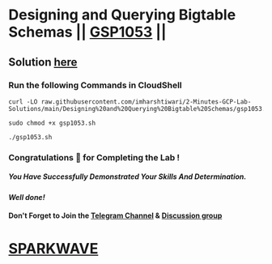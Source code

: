 # Designing and Querying Bigtable Schemas || [GSP1053](https://www.cloudskillsboost.google/focuses/58496?parent=catalog) ||

## Solution [here](https://youtu.be/e4qb0jg6Wdc)

### Run the following Commands in CloudShell

```
curl -LO raw.githubusercontent.com/imharshtiwari/2-Minutes-GCP-Lab-Solutions/main/Designing%20and%20Querying%20Bigtable%20Schemas/gsp1053.sh

sudo chmod +x gsp1053.sh

./gsp1053.sh
```

### Congratulations 🎉 for Completing the Lab !

##### *You Have Successfully Demonstrated Your Skills And Determination.*

#### *Well done!*

#### Don't Forget to Join the [Telegram Channel](https://t.me/sparkwave.01) & [Discussion group](https://t.me/sparkwave.01chats)

# [SPARKWAVE](https://www.youtube.com/@sparkwave.01)
